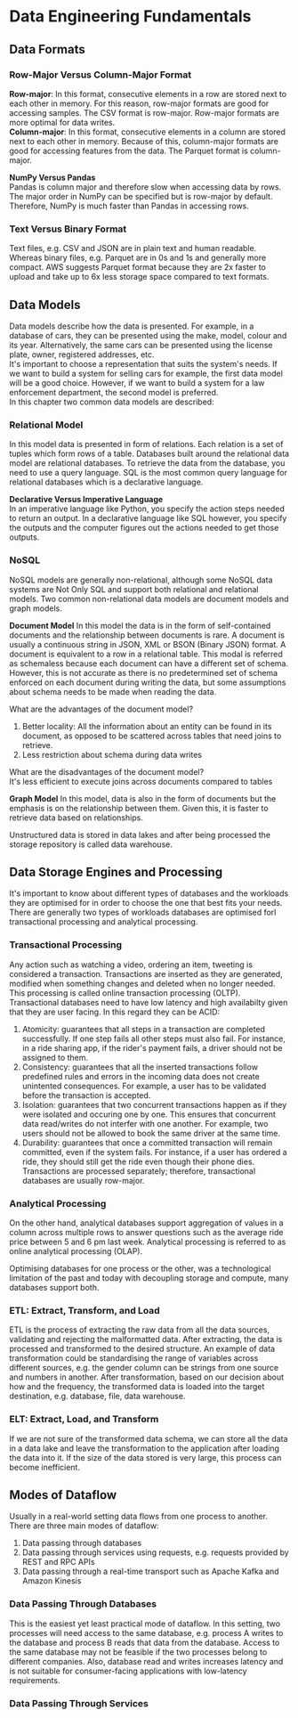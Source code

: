 # Data Engineering Fundamentals
## Data Formats
### Row-Major Versus Column-Major Format
**Row-major**: In this format, consecutive elements in a row are stored next to each other in memory. For this reason, row-major formats are good for accessing samples. The CSV format is row-major. Row-major formats are more optimal for data writes.  
**Column-major**: In this format, consecutive elements in a column are stored next to each other in memory. Because of this, column-major formats are good for accessing features from the data. The Parquet format is column-major.   

**NumPy Versus Pandas**   
Pandas is column major and therefore slow when accessing data by rows. The major order in NumPy can be specified but is row-major by default. Therefore, NumPy is much faster than Pandas in accessing rows.

### Text Versus Binary Format
Text files, e.g. CSV and JSON are in plain text and human readable. Whereas binary files, e.g. Parquet are in 0s and 1s and generally more compact. AWS suggests Parquet format because they are 2x faster to upload and take up to 6x less storage space compared to text formats.

## Data Models
Data models describe how the data is presented. For example, in a database of cars, they can be presented using the make, model, colour and its year. Alternatively, the same cars can be presented using the license plate, owner, registered addresses, etc.   
It's important to choose a representation that suits the system's needs. If we want to build a system for selling cars for example, the first data model will be a good choice. However, if we want to build a system for a law enforcement department, the second model is preferred.    
In this chapter two common data models are described:   
### Relational Model
In this model data is presented in form of relations. Each relation is a set of tuples which form rows of a table. Databases built around the relational data model are relational databases. To retrieve the data from the database, you need to use a query language. SQL is the most common query language for relational databases which is a declarative language.  

**Declarative Versus Imperative Language**   
In an imperative language like Python, you specify the action steps needed to return an output. In a declarative language like SQL however, you specify the outputs and the computer figures out the actions needed to get those outputs.

### NoSQL
NoSQL models are generally non-relational, although some NoSQL data systems are Not Only SQL and support both relational and relational models. Two common non-relational data models are document models and graph models.

**Document Model**
In this model the data is in the form of self-contained documents and the relationship between documents is rare. A document is usually a continuous string in JSON, XML or BSON (Binary JSON) format. A document is equivalent to a row in a relational table. This modal is referred as schemaless because each document can have a different set of schema. However, this is not accurate as there is no predetermined set of schema enforced on each document during writing the data, but some assumptions about schema needs to be made when reading the data.

What are the advantages of the document model?   
1. Better locality: All the information about an entity can be found in its document, as opposed to be scattered across tables that need joins to retrieve.
1. Less restriction about schema during data writes

What are the disadvantages of the document model?   
    It's less efficient to execute joins across documents compared to tables

**Graph Model**
In this model, data is also in the form of documents but the emphasis is on the relationship between them. Given this, it is faster to retrieve data based on relationships.

Unstructured data is stored in data lakes and after being processed the storage repository is called data warehouse.

## Data Storage Engines and Processing
It's important to know about different types of databases and the workloads they are optimised for in order to choose the one that best fits your needs. There are generally two types of workloads databases are optimised forl transactional processing and analytical processing.
### Transactional Processing
Any action such as watching a video, ordering an item, tweeting is considered a transaction. Transactions are inserted as they are generated, modified when something changes and deleted when no longer needed. This processing is called online transaction processing (OLTP). 
Transactional databases need to have low latency and high availabilty given that they are user facing. In this regard they can be ACID:   
1. Atomicity: guarantees that all steps in a transaction are completed successfully. If one step fails all other steps must also fail. For instance, in a ride sharing app, if the rider's payment fails, a driver should not be assigned to them.
1. Consistency: guarantees that all the inserted transactions follow predefined rules and errors in the incoming data does not create unintented consequences. For example, a user has to be validated before the transaction is accepted.
1. Isolation: guarantees that two concurrent transactions happen as if they were isolated and occuring one by one. This ensures that concurrent data read/writes do not interfer with one another. For example, two users should not be allowed to book the same driver at the same time.
1. Durability: guarantees that once a committed transaction will remain committed, even if the system fails. For instance, if a user has ordered a ride, they should still get the ride even though their phone dies.   
Transactions are processed separately; therefore, transactional databases are usually row-major.
### Analytical Processing
On the other hand, analytical databases support aggregation of values in a column across multiple rows to answer questions such as the average ride price between 5 and 6 pm last week. Analytical processing is referred to as online analytical processing (OLAP).

Optimising databases for one process or the other, was a technological limitation of the past and today with decoupling storage and compute, many databases support both.
### ETL: Extract, Transform, and Load
ETL is the process of extracting the raw data from all the data sources, validating and rejecting the malformatted data. After extracting, the data is processed and transformed to the desired structure. An example of data transformation could be standardising the range of variables across different sources, e.g. the gender column can be strings from one source and numbers in another. After transformation, based on our decision about how and the frequency, the transformed data is loaded into the target destination, e.g. database, file, data warehouse.
  <!-- <center>
    <img src="images/.jpg" width="60%" alt="etl" title="etl">
  </center> -->

### ELT: Extract, Load, and Transform
If we are not sure of the transformed data schema, we can store all the data in a data lake and leave the transformation to the application after loading the data into it. If the size of the data stored is very large, this process can become inefficient. 
## Modes of Dataflow
Usually in a real-world setting data flows from one process to another. There are three main modes of dataflow:
1. Data passing through databases
1. Data passing through services using requests, e.g. requests provided by REST and RPC APIs
1. Data passing through a real-time transport such as Apache Kafka and Amazon Kinesis

### Data Passing Through Databases
This is the easiest yet least practical mode of dataflow. In this setting, two processes will need access to the same database, e.g. process A writes to the database and process B reads that data from the database. Access to the same database may not be feasible if the two processes belong to different companies. Also, database read and writes increases latency and is not suitable for consumer-facing applications with low-latency requirements.

### Data Passing Through Services
 
